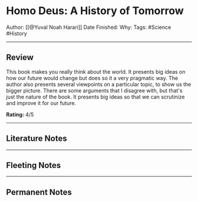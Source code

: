 # Homo Deus: A History of Tomorrow

Author: [[@Yuval Noah Harari]]
Date Finished: 
Why: 
Tags: #Science #History 

---

## Review
This book makes you really think about the world. It presents big ideas on how our future would change but does so it a very pragmatic way. The author also presents several viewpoints on a particular topic, to show us the bigger picture. There are some arguments that I disagree with, but that's just the nature of the book. It presents big ideas so that we can scrutinize and improve it for our future.

**Rating:** 4/5

---

## Literature Notes

---

## Fleeting Notes

---

## Permanent Notes